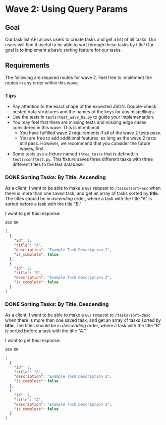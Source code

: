 # Wave 2: Using Query Params

## Goal

Our task list API allows users to create tasks and get a list of all tasks. Our users will find it useful to be able to sort through these tasks by title! Our goal is to implement a basic sorting feature for our tasks.

## Requirements

The following are required routes for wave 2. Feel free to implement the routes in any order within this wave.

### Tips

- Pay attention to the exact shape of the expected JSON. Double-check nested data structures and the names of the keys for any mispellings.
- Use the tests in `tests/test_wave_02.py` to guide your implementation.
- You may feel that there are missing tests and missing edge cases considered in this wave. This is intentional.
  - You have fulfilled wave 2 requirements if all of the wave 2 tests pass.
  - You are free to add additional features, as long as the wave 2 tests still pass. However, we recommend that you consider the future waves, first.
- Some tests use a fixture named `three_tasks` that is defined in `tests/conftest.py`. This fixture saves three different tasks with three different titles to the test database.

### DONE Sorting Tasks: By Title, Ascending

As a client, I want to be able to make a `GET` request to `/tasks?sort=asc` when there is more than one saved task, and get an array of tasks sorted by **title**. The titles should be in _ascending_ order, where a task with the title "A" is sorted before a task with the title "B."

I want to get this response:

`200 OK`

```json
[
  {
    "id": 1,
    "title": "A",
    "description": "Example Task Description 1",
    "is_complete": false
  },
  {
    "id": 2,
    "title": "B",
    "description": "Example Task Description 2",
    "is_complete": false
  }
]
```

### DONE Sorting Tasks: By Title, Descending

As a client, I want to be able to make a `GET` request to `/tasks?sort=desc` when there is more than one saved task, and get an array of tasks sorted by **title**. The titles should be in _descending_ order, where a task with the title "B" is sorted before a task with the title "A."

I want to get this response:

`200 OK`

```json
[
  {
    "id": 2,
    "title": "B",
    "description": "Example Task Description 2",
    "is_complete": false
  },
  {
    "id": 1,
    "title": "A",
    "description": "Example Task Description 1",
    "is_complete": false
  }
]
```
